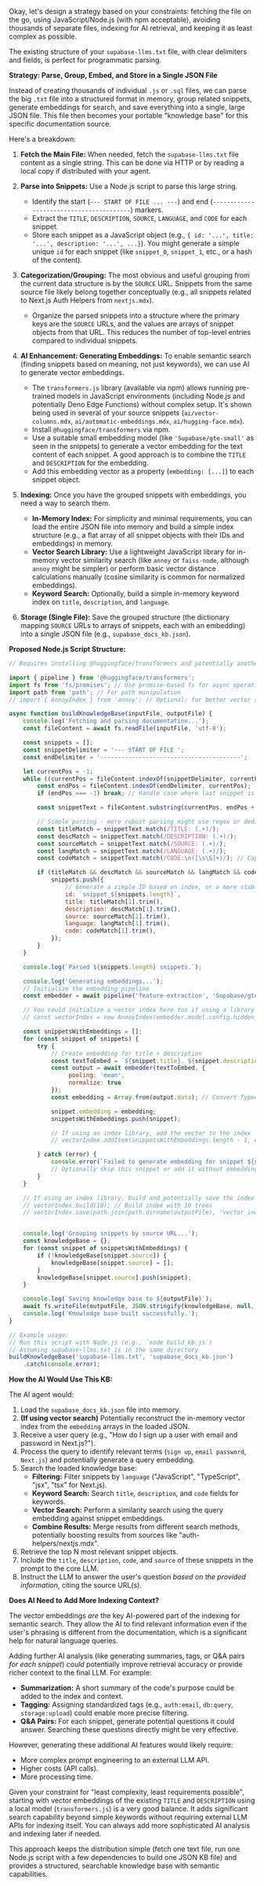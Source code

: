 Okay, let's design a strategy based on your constraints: fetching the file on the go, using JavaScript/Node.js (with npm acceptable), avoiding thousands of separate files, indexing for AI retrieval, and keeping it as least complex as possible.

The existing structure of your `supabase-llms.txt` file, with clear delimiters and fields, is perfect for programmatic parsing.

**Strategy: Parse, Group, Embed, and Store in a Single JSON File**

Instead of creating thousands of individual `.js` or `.sql` files, we can parse the big `.txt` file into a structured format in memory, group related snippets, generate embeddings for search, and save everything into a single, large JSON file. This file then becomes your portable "knowledge base" for this specific documentation source.

Here's a breakdown:

1.  **Fetch the Main File:** When needed, fetch the `supabase-llms.txt` file content as a single string. This can be done via HTTP or by reading a local copy if distributed with your agent.

2.  **Parse into Snippets:** Use a Node.js script to parse this large string.
    *   Identify the start (`--- START OF FILE ... ---`) and end (`----------------------------------------`) markers.
    *   Extract the `TITLE`, `DESCRIPTION`, `SOURCE`, `LANGUAGE`, and `CODE` for each snippet.
    *   Store each snippet as a JavaScript object (e.g., `{ id: '...', title: '...', description: '...', ...}`). You might generate a simple unique `id` for each snippet (like `snippet_0`, `snippet_1`, etc., or a hash of the content).

3.  **Categorization/Grouping:** The most obvious and useful grouping from the current data structure is by the `SOURCE` URL. Snippets from the same source file likely belong together conceptually (e.g., all snippets related to Next.js Auth Helpers from `nextjs.mdx`).
    *   Organize the parsed snippets into a structure where the primary keys are the `SOURCE` URLs, and the values are arrays of snippet objects from that URL. This reduces the number of top-level entries compared to individual snippets.

4.  **AI Enhancement: Generating Embeddings:** To enable semantic search (finding snippets based on meaning, not just keywords), we can use AI to generate vector embeddings.
    *   The `transformers.js` library (available via npm) allows running pre-trained models in JavaScript environments (including Node.js and potentially Deno Edge Functions) without complex setup. It's shown being used in several of your source snippets (`ai/vector-columns.mdx`, `ai/automatic-embeddings.mdx`, `ai/hugging-face.mdx`).
    *   Install `@huggingface/transformers` via npm.
    *   Use a suitable small embedding model (like `'Supabase/gte-small'` as seen in the snippets) to generate a vector embedding for the text content of each snippet. A good approach is to combine the `TITLE` and `DESCRIPTION` for the embedding.
    *   Add this embedding vector as a property (`embedding: [...]`) to each snippet object.

5.  **Indexing:** Once you have the grouped snippets with embeddings, you need a way to search them.
    *   **In-Memory Index:** For simplicity and minimal requirements, you can load the entire JSON file into memory and build a simple index structure (e.g., a flat array of all snippet objects with their IDs and embeddings) in memory.
    *   **Vector Search Library:** Use a lightweight JavaScript library for in-memory vector similarity search (like `annoy` or `faiss-node`, although `annoy` might be simpler) or perform basic vector distance calculations manually (cosine similarity is common for normalized embeddings).
    *   **Keyword Search:** Optionally, build a simple in-memory keyword index on `title`, `description`, and `language`.

6.  **Storage (Single File):** Save the grouped structure (the dictionary mapping `SOURCE` URLs to arrays of snippets, each with an embedding) into a single JSON file (e.g., `supabase_docs_kb.json`).

**Proposed Node.js Script Structure:**

```javascript
// Requires installing @huggingface/transformers and potentially another library for vector search

import { pipeline } from '@huggingface/transformers';
import fs from 'fs/promises'; // Use promise-based fs for async operations
import path from 'path'; // For path manipulation
// import { AnnoyIndex } from 'annoy'; // Optional: for better vector search

async function buildKnowledgeBase(inputFile, outputFile) {
    console.log('Fetching and parsing documentation...');
    const fileContent = await fs.readFile(inputFile, 'utf-8');

    const snippets = [];
    const snippetDelimiter = '--- START OF FILE ';
    const endDelimiter = '----------------------------------------';

    let currentPos = -1;
    while ((currentPos = fileContent.indexOf(snippetDelimiter, currentPos + 1)) !== -1) {
        const endPos = fileContent.indexOf(endDelimiter, currentPos);
        if (endPos === -1) break; // Handle case where last snippet is incomplete

        const snippetText = fileContent.substring(currentPos, endPos + endDelimiter.length);

        // Simple parsing - more robust parsing might use regex or dedicated libraries
        const titleMatch = snippetText.match(/TITLE: (.+)/);
        const descMatch = snippetText.match(/DESCRIPTION: (.+)/);
        const sourceMatch = snippetText.match(/SOURCE: (.+)/);
        const langMatch = snippetText.match(/LANGUAGE: (.+)/);
        const codeMatch = snippetText.match(/CODE:\n([\s\S]+)/); // Capture code block

        if (titleMatch && descMatch && sourceMatch && langMatch && codeMatch) {
            snippets.push({
                // Generate a simple ID based on index, or a more stable hash
                id: `snippet_${snippets.length}`,
                title: titleMatch[1].trim(),
                description: descMatch[1].trim(),
                source: sourceMatch[1].trim(),
                language: langMatch[1].trim(),
                code: codeMatch[1].trim(),
            });
        }
    }

    console.log(`Parsed ${snippets.length} snippets.`);

    console.log('Generating embeddings...');
    // Initialize the embedding pipeline
    const embedder = await pipeline('feature-extraction', 'Supabase/gte-small');

    // You could initialize a vector index here too if using a library like Annoy
    // const vectorIndex = new AnnoyIndex(embedder.model.config.hidden_size, 'cosine');

    const snippetsWithEmbeddings = [];
    for (const snippet of snippets) {
        try {
            // Create embedding for title + description
            const textToEmbed = `${snippet.title}. ${snippet.description}`;
            const output = await embedder(textToEmbed, {
                 pooling: 'mean',
                 normalize: true
            });
            const embedding = Array.from(output.data); // Convert TypedArray to regular Array

            snippet.embedding = embedding;
            snippetsWithEmbeddings.push(snippet);

            // If using an index library, add the vector to the index
            // vectorIndex.addItem(snippetsWithEmbeddings.length - 1, embedding);

        } catch (error) {
            console.error(`Failed to generate embedding for snippet ${snippet.id}:`, error);
            // Optionally skip this snippet or add it without embedding
        }
    }

    // If using an index library, build and potentially save the index
    // vectorIndex.build(10); // Build index with 10 trees
    // vectorIndex.save(path.join(path.dirname(outputFile), 'vector_index.ann'));


    console.log('Grouping snippets by source URL...');
    const knowledgeBase = {};
    for (const snippet of snippetsWithEmbeddings) {
        if (!knowledgeBase[snippet.source]) {
            knowledgeBase[snippet.source] = [];
        }
        knowledgeBase[snippet.source].push(snippet);
    }

    console.log(`Saving knowledge base to ${outputFile}`);
    await fs.writeFile(outputFile, JSON.stringify(knowledgeBase, null, 2));
    console.log('Knowledge base built successfully.');
}

// Example usage:
// Run this script with Node.js (e.g., `node build_kb.js`)
// Assuming supabase-llms.txt is in the same directory
buildKnowledgeBase('supabase-llms.txt', 'supabase_docs_kb.json')
    .catch(console.error);

```

**How the AI Would Use This KB:**

The AI agent would:

1.  Load the `supabase_docs_kb.json` file into memory.
2.  **(If using vector search)** Potentially reconstruct the in-memory vector index from the `embedding` arrays in the loaded JSON.
3.  Receive a user query (e.g., "How do I sign up a user with email and password in Next.js?").
4.  Process the query to identify relevant terms (`sign up`, `email password`, `Next.js`) and potentially generate a query embedding.
5.  Search the loaded knowledge base:
    *   **Filtering:** Filter snippets by `language` ("JavaScript", "TypeScript", "jsx", "tsx" for Next.js).
    *   **Keyword Search:** Search `title`, `description`, and `code` fields for keywords.
    *   **Vector Search:** Perform a similarity search using the query embedding against snippet embeddings.
    *   **Combine Results:** Merge results from different search methods, potentially boosting results from sources like "auth-helpers/nextjs.mdx".
6.  Retrieve the top N most relevant snippet objects.
7.  Include the `title`, `description`, `code`, and `source` of these snippets in the prompt to the core LLM.
8.  Instruct the LLM to answer the user's question *based on the provided information*, citing the source URL(s).

**Does AI Need to Add More Indexing Context?**

The vector embeddings *are* the key AI-powered part of the indexing for semantic search. They allow the AI to find relevant information even if the user's phrasing is different from the documentation, which is a significant help for natural language queries.

Adding further AI analysis (like generating summaries, tags, or Q&A pairs *for each snippet*) *could* potentially improve retrieval accuracy or provide richer context to the final LLM. For example:

*   **Summarization:** A short summary of the code's purpose could be added to the index and context.
*   **Tagging:** Assigning standardized tags (e.g., `auth:email`, `db:query`, `storage:upload`) could enable more precise filtering.
*   **Q&A Pairs:** For each snippet, generate potential questions it could answer. Searching these questions directly might be very effective.

However, generating these additional AI features would likely require:
*   More complex prompt engineering to an external LLM API.
*   Higher costs (API calls).
*   More processing time.

Given your constraint for "least complexity, least requirements possible", starting with vector embeddings of the existing `TITLE` and `DESCRIPTION` using a local model (`transformers.js`) is a very good balance. It adds significant search capability beyond simple keywords without requiring external LLM APIs for indexing itself. You can always add more sophisticated AI analysis and indexing later if needed.

This approach keeps the distribution simple (fetch one text file, run one Node.js script with a few dependencies to build one JSON KB file) and provides a structured, searchable knowledge base with semantic capabilities.
